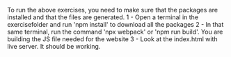 To run the above exercises, you need to make sure that the packages are installed and that the files are generated. 
1 - Open a terminal in the exercisefolder and run 'npm install' to download all the packages
2 - In that same terminal, run the command 'npx webpack' or 'npm run build'. You are building the JS file needed for the website
3 - Look at the index.html with live server. It should be working.